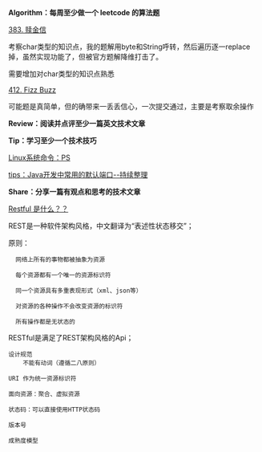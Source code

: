 **Algorithm：每周至少做一个 leetcode 的算法题**

[383. 赎金信](https://leetcode.cn/problems/ransom-note/)

考察char类型的知识点，我的题解用byte和String呼转，然后遍历逐一replace掉，虽然实现功能了，但被官方题解降维打击了。

需要增加对char类型的知识点熟悉

[412. Fizz Buzz](https://leetcode.cn/problems/fizz-buzz/)

可能题是真简单，但的确带来一丢丢信心，一次提交通过，主要是考察取余操作

**Review：阅读并点评至少一篇英文技术文章**


**Tip：学习至少一个技术技巧**

[Linux系统命令：PS](https://segmentfault.com/a/1190000042035135)

[tips：Java开发中常用的默认端口--持续整理](https://segmentfault.com/u/tianl/articles)

**Share：分享一篇有观点和思考的技术文章**

[Restful 是什么？？](https://mp.weixin.qq.com/s/oJkNOwWzVH3VtsDHL9WMNw)

REST是一种软件架构风格，中文翻译为“表述性状态移交”；
   
   原则：
   
      网络上所有的事物都被抽象为资源
      
      每个资源都有一个唯一的资源标识符
      
      同一个资源具有多重表现形式（xml、json等）
      
      对资源的各种操作不会改变资源的标识符
      
      所有操作都是无状态的
      

RESTful是满足了REST架构风格的Api；

    设计规范
        不能有动词（遵循二八原则）
        
    URI 作为统一资源标识符
    
    面向资源：聚合、虚拟资源
    
    状态码：可以直接使用HTTP状态码
    
    版本号
    
    成熟度模型
     
